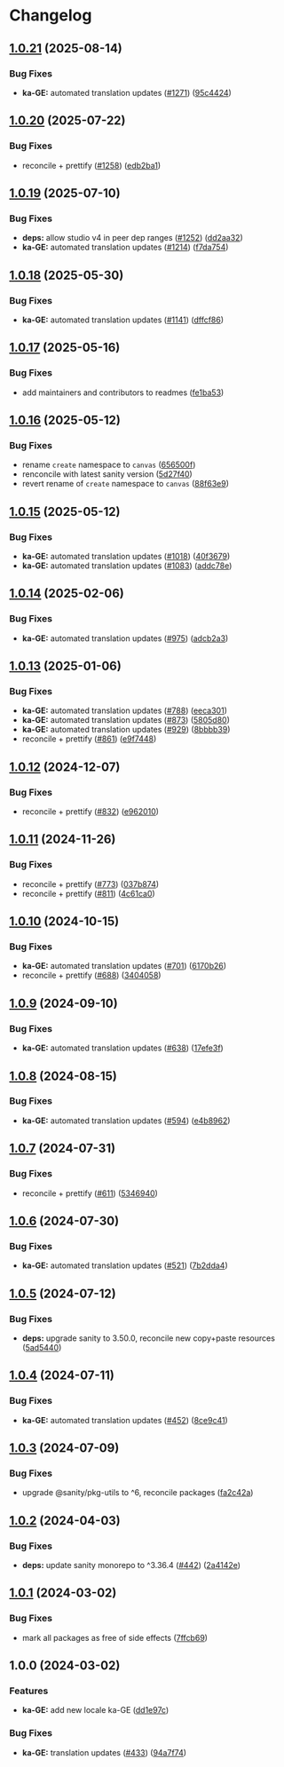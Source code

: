 # Changelog

## [1.0.21](https://github.com/sanity-io/locales/compare/locale-ka-ge-v1.0.20...locale-ka-ge-v1.0.21) (2025-08-14)


### Bug Fixes

* **ka-GE:** automated translation updates ([#1271](https://github.com/sanity-io/locales/issues/1271)) ([95c4424](https://github.com/sanity-io/locales/commit/95c44242882c3b0498334f5ee4b8823329e20c55))

## [1.0.20](https://github.com/sanity-io/locales/compare/locale-ka-ge-v1.0.19...locale-ka-ge-v1.0.20) (2025-07-22)


### Bug Fixes

* reconcile + prettify ([#1258](https://github.com/sanity-io/locales/issues/1258)) ([edb2ba1](https://github.com/sanity-io/locales/commit/edb2ba1fd5c7f161930c606425384a0c29ed1897))

## [1.0.19](https://github.com/sanity-io/locales/compare/locale-ka-ge-v1.0.18...locale-ka-ge-v1.0.19) (2025-07-10)


### Bug Fixes

* **deps:** allow studio v4 in peer dep ranges ([#1252](https://github.com/sanity-io/locales/issues/1252)) ([dd2aa32](https://github.com/sanity-io/locales/commit/dd2aa32b4186f0749f744d74b2e81a2c8b172fe8))
* **ka-GE:** automated translation updates ([#1214](https://github.com/sanity-io/locales/issues/1214)) ([f7da754](https://github.com/sanity-io/locales/commit/f7da754e0f06004e99dca220b5ffa54a7cc7b0d4))

## [1.0.18](https://github.com/sanity-io/locales/compare/locale-ka-ge-v1.0.17...locale-ka-ge-v1.0.18) (2025-05-30)


### Bug Fixes

* **ka-GE:** automated translation updates ([#1141](https://github.com/sanity-io/locales/issues/1141)) ([dffcf86](https://github.com/sanity-io/locales/commit/dffcf8610f4b756699fce6095d06de86330eca87))

## [1.0.17](https://github.com/sanity-io/locales/compare/locale-ka-ge-v1.0.16...locale-ka-ge-v1.0.17) (2025-05-16)


### Bug Fixes

* add maintainers and contributors to readmes ([fe1ba53](https://github.com/sanity-io/locales/commit/fe1ba5364624d8e0cd850403e63215e345d27060))

## [1.0.16](https://github.com/sanity-io/locales/compare/locale-ka-ge-v1.0.15...locale-ka-ge-v1.0.16) (2025-05-12)


### Bug Fixes

* rename `create` namespace to `canvas` ([656500f](https://github.com/sanity-io/locales/commit/656500fc23153e0039c6ca1b57abc547a6450c87))
* renconcile with latest sanity version ([5d27f40](https://github.com/sanity-io/locales/commit/5d27f40fc012ffed3f70297332a16bbdf688534f))
* revert rename of `create` namespace to `canvas` ([88f63e9](https://github.com/sanity-io/locales/commit/88f63e9cac077059e6aac88f99ef00e6a09de669))

## [1.0.15](https://github.com/sanity-io/locales/compare/locale-ka-ge-v1.0.14...locale-ka-ge-v1.0.15) (2025-05-12)


### Bug Fixes

* **ka-GE:** automated translation updates ([#1018](https://github.com/sanity-io/locales/issues/1018)) ([40f3679](https://github.com/sanity-io/locales/commit/40f3679e1242c53d943bdbb4124035e8e357ec2a))
* **ka-GE:** automated translation updates ([#1083](https://github.com/sanity-io/locales/issues/1083)) ([addc78e](https://github.com/sanity-io/locales/commit/addc78ed07b463ff3e6d355d246e1de52c0a8bb9))

## [1.0.14](https://github.com/sanity-io/locales/compare/locale-ka-ge-v1.0.13...locale-ka-ge-v1.0.14) (2025-02-06)


### Bug Fixes

* **ka-GE:** automated translation updates ([#975](https://github.com/sanity-io/locales/issues/975)) ([adcb2a3](https://github.com/sanity-io/locales/commit/adcb2a3fe168af3fa7c2d53ba4998a4a4874a6de))

## [1.0.13](https://github.com/sanity-io/locales/compare/locale-ka-ge-v1.0.12...locale-ka-ge-v1.0.13) (2025-01-06)


### Bug Fixes

* **ka-GE:** automated translation updates ([#788](https://github.com/sanity-io/locales/issues/788)) ([eeca301](https://github.com/sanity-io/locales/commit/eeca301310d172cc4624a3e0c57f3b0c3e0d451f))
* **ka-GE:** automated translation updates ([#873](https://github.com/sanity-io/locales/issues/873)) ([5805d80](https://github.com/sanity-io/locales/commit/5805d8025fdc31858008f421618340b38844a299))
* **ka-GE:** automated translation updates ([#929](https://github.com/sanity-io/locales/issues/929)) ([8bbbb39](https://github.com/sanity-io/locales/commit/8bbbb39d9736b6458bde1f02a0a320f656c5ebd1))
* reconcile + prettify ([#861](https://github.com/sanity-io/locales/issues/861)) ([e9f7448](https://github.com/sanity-io/locales/commit/e9f7448460b48fc803bd6604aada91630348ab95))

## [1.0.12](https://github.com/sanity-io/locales/compare/locale-ka-ge-v1.0.11...locale-ka-ge-v1.0.12) (2024-12-07)


### Bug Fixes

* reconcile + prettify ([#832](https://github.com/sanity-io/locales/issues/832)) ([e962010](https://github.com/sanity-io/locales/commit/e9620109a7ee1a0ad4eadeaebf8f3d05ee703747))

## [1.0.11](https://github.com/sanity-io/locales/compare/locale-ka-ge-v1.0.10...locale-ka-ge-v1.0.11) (2024-11-26)


### Bug Fixes

* reconcile + prettify ([#773](https://github.com/sanity-io/locales/issues/773)) ([037b874](https://github.com/sanity-io/locales/commit/037b8747ab096387a988bef3e632812f7217f53f))
* reconcile + prettify ([#811](https://github.com/sanity-io/locales/issues/811)) ([4c61ca0](https://github.com/sanity-io/locales/commit/4c61ca096c2fd158aefd895681bb0b7c2a634234))

## [1.0.10](https://github.com/sanity-io/locales/compare/locale-ka-ge-v1.0.9...locale-ka-ge-v1.0.10) (2024-10-15)


### Bug Fixes

* **ka-GE:** automated translation updates ([#701](https://github.com/sanity-io/locales/issues/701)) ([6170b26](https://github.com/sanity-io/locales/commit/6170b26d9c9093072b082705fc455b4f42587321))
* reconcile + prettify ([#688](https://github.com/sanity-io/locales/issues/688)) ([3404058](https://github.com/sanity-io/locales/commit/3404058c7a55c2163d680d84953f7ac5defb2066))

## [1.0.9](https://github.com/sanity-io/locales/compare/locale-ka-ge-v1.0.8...locale-ka-ge-v1.0.9) (2024-09-10)


### Bug Fixes

* **ka-GE:** automated translation updates ([#638](https://github.com/sanity-io/locales/issues/638)) ([17efe3f](https://github.com/sanity-io/locales/commit/17efe3f7384f22b273087e45262af13f0da4c624))

## [1.0.8](https://github.com/sanity-io/locales/compare/locale-ka-ge-v1.0.7...locale-ka-ge-v1.0.8) (2024-08-15)


### Bug Fixes

* **ka-GE:** automated translation updates ([#594](https://github.com/sanity-io/locales/issues/594)) ([e4b8962](https://github.com/sanity-io/locales/commit/e4b8962c58119fdfb79b738ce67df09bc60ffecb))

## [1.0.7](https://github.com/sanity-io/locales/compare/locale-ka-ge-v1.0.6...locale-ka-ge-v1.0.7) (2024-07-31)


### Bug Fixes

* reconcile + prettify ([#611](https://github.com/sanity-io/locales/issues/611)) ([5346940](https://github.com/sanity-io/locales/commit/534694059e674d5150f7f484fd79411b0f5b74a2))

## [1.0.6](https://github.com/sanity-io/locales/compare/locale-ka-ge-v1.0.5...locale-ka-ge-v1.0.6) (2024-07-30)


### Bug Fixes

* **ka-GE:** automated translation updates ([#521](https://github.com/sanity-io/locales/issues/521)) ([7b2dda4](https://github.com/sanity-io/locales/commit/7b2dda4921e39146de914d7fb010b5de0e2e0641))

## [1.0.5](https://github.com/sanity-io/locales/compare/locale-ka-ge-v1.0.4...locale-ka-ge-v1.0.5) (2024-07-12)


### Bug Fixes

* **deps:** upgrade sanity to 3.50.0, reconcile new copy+paste resources ([5ad5440](https://github.com/sanity-io/locales/commit/5ad5440692ba75d76b5de468a5ed5cdfd01de995))

## [1.0.4](https://github.com/sanity-io/locales/compare/locale-ka-ge-v1.0.3...locale-ka-ge-v1.0.4) (2024-07-11)


### Bug Fixes

* **ka-GE:** automated translation updates ([#452](https://github.com/sanity-io/locales/issues/452)) ([8ce9c41](https://github.com/sanity-io/locales/commit/8ce9c415fbd768e1115d0fce37e0b91e3920371e))

## [1.0.3](https://github.com/sanity-io/locales/compare/locale-ka-ge-v1.0.2...locale-ka-ge-v1.0.3) (2024-07-09)


### Bug Fixes

* upgrade @sanity/pkg-utils to ^6, reconcile packages ([fa2c42a](https://github.com/sanity-io/locales/commit/fa2c42a0e8550ead90dcc61fe1abcecdacf8fd20))

## [1.0.2](https://github.com/sanity-io/locales/compare/locale-ka-ge-v1.0.1...locale-ka-ge-v1.0.2) (2024-04-03)


### Bug Fixes

* **deps:** update sanity monorepo to ^3.36.4 ([#442](https://github.com/sanity-io/locales/issues/442)) ([2a4142e](https://github.com/sanity-io/locales/commit/2a4142e6e50eb5992b3432169cd71676c353276f))

## [1.0.1](https://github.com/sanity-io/locales/compare/locale-ka-ge-v1.0.0...locale-ka-ge-v1.0.1) (2024-03-02)


### Bug Fixes

* mark all packages as free of side effects ([7ffcb69](https://github.com/sanity-io/locales/commit/7ffcb6939ba729c3c6c528d81e14a833b9096f50))

## 1.0.0 (2024-03-02)


### Features

* **ka-GE:** add new locale ka-GE ([dd1e97c](https://github.com/sanity-io/locales/commit/dd1e97c67e45c7225abcf05166dba679246c283c))


### Bug Fixes

* **ka-GE:** translation updates ([#433](https://github.com/sanity-io/locales/issues/433)) ([94a7f74](https://github.com/sanity-io/locales/commit/94a7f74dc06ddeb91ca03dddd4c1947b73e6afe6))
